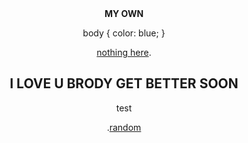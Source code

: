 <html>

<center>

<head>
<b>MY OWN</b>

body {
  color: blue;
}
</head>

<body>

<p><a href="https://www.pornhub.com/">nothing here</a>.</p>



<style>
  h2 {
    colour: blue;
}
</style>

<p><h2>I LOVE U BRODY GET BETTER SOON</h2>

<p>test

<p>.<a href="https://www.youtube.com/watch?v=cd2FZrBgUjA" >random</a>





    